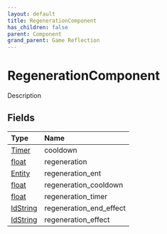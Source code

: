 ```yaml
---
layout: default
title: RegenerationComponent
has_children: false
parent: Component
grand_parent: Game Reflection
---
```

# RegenerationComponent
Description 

## Fields

| Type | Name |
|:-------------|:--------------|
| [Timer](/docs/game-reflection/classes/timer) | cooldown |
| [float](/docs/game-reflection/components/float) | regeneration |
| [Entity](/docs/game-reflection/classes/entity) | regeneration_ent |
| [float](/docs/game-reflection/components/float) | regeneration_cooldown |
| [float](/docs/game-reflection/components/float) | regeneration_timer |
| [IdString](/docs/game-reflection/components/id_string) | regeneration_end_effect |
| [IdString](/docs/game-reflection/components/id_string) | regeneration_effect |


